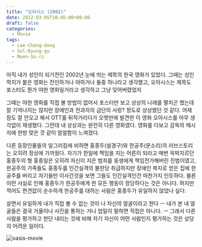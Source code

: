 ```yaml
---
title: "오아시스 (2002)"
date: 2022-03-05T18:45:00+09:00
draft: false
categories:
  - Movie
tags:
  - Lee-Chang-dong
  - Sol-Kyung-gu
  - Moon-So-ri
---
```


아직 내가 성인이 되기전인 2002년 눈에 띄는 제목의 한국 영화가 있었다.
그때는 성인딱지가 붙은 영화는 잔인하거나 야하거나 둘중 하나라고 생각했고, 오아시스는 제목도 포스터도 뭔가 야한 영화일거라고 생각하고 그냥 잊어버렸었지

그때는 야한 영화를 직접 볼 방법이 없어서 포스터만 보고 상상의 나래를 펼치곤 했는데 잘 기억나지는 않지만 장애인과 전과자의 금단의 사랑? 정도로 상상했던 것 같다.
어제 잠도 잘 안오고 해서 OTT를 뒤적거리다가 오랫만에 발견한 이 영화 오아시스를 아무 생각없이 재생했다.
그런데 내 상상과는 완전히 다른 영화였다. 영화를 다보고 감독의 메시지에 한방 맞은 것 같이 얼얼함이 느껴졌다.

다른 등장인물들의 일그러짐에 비하면 홍종두(설경구)와 한공주(문소리)의 러브스토리는 오히려 정상에 가까웠다.
자기가 한일에 책임을 지는 어른이 되라고 매번 윽박지르던 홍종두의 형 홍종일은 오히려 자신이 지은 범죄를 동생에게 책임전가해버린 진범이였고,
한공주의 가족들도 홍종두를 인간실격의 불한당 취급하지만 장애인 복지로 얻은 집에 한공주를 버리고 자기들만 이사간것을 보면 그들도 인간실격인건 마찬가지 인듯하다.
물론 이런 사실로 인해 홍종두가 한공주에게 한 모든 행동이 정당하다는 것은 아니다. 하지만 적어도 편견없이 순수하게 한공주를 대하는 사람은 홍종두가 유일하지 않았나 싶다.

살면서 유일하게 내가 직접 볼 수 없는 것이 나 자신의 얼굴이라고 한다 ㅡ 내가 본 내 얼굴들은 결국 거울이나 사진을 통하는 거니 엄밀히 말하면 직접은 아니다. ㅡ
그래서 다른 사람을 평가하고 판단 내리는 것에 비해 자기 자신이 어떤 사람인지 평가하는 것은 상당히 어려운 일이다.

![oasis-movie](https://user-images.githubusercontent.com/2844718/156879099-6f1cef86-b5ab-49f1-8425-7c32aeda1472.jpg)
